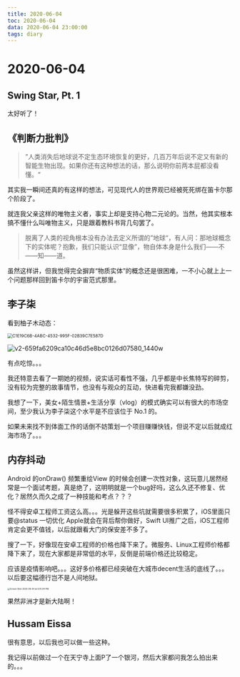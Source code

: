 ```yaml
---
title: 2020-06-04
toc: 2020-06-04
data: 2020-06-04 23:00:00
tags: diary
---
```



# 2020-06-04

## Swing Star, Pt. 1

太好听了！

## 《判断力批判》

> ”人类消失后地球说不定生态环境恢复的更好，几百万年后说不定又有新的智能生物出现。如果你还有这种想法的话，那么说明你前两本屁都没看懂。“



其实我一瞬间还真的有这样的想法，可见现代人的世界观已经被死死绑在笛卡尔那个阶段了。

就连我父亲这样的唯物主义者，事实上却是支持心物二元论的。当然，他其实根本搞不懂什么叫唯物主义，只是跟着教科书背几句罢了。

> 脱离了人类的视角根本没有办法去定义所谓的”地球“，有人问：那地球概念下的实体呢？抱歉，我们只能认识“显像”，物自体本身是什么我们——不——知——道。



虽然这样讲，但我觉得完全摒弃“物质实体”的概念还是很困难，一不小心就上上一个问题那样回到笛卡尔的宇宙范式那里。

## 李子柒

看到柚子木动态：

<img src="https://tva1.sinaimg.cn/large/007S8ZIlgy1gfg90v5hrsj30ss0j27la.jpg" alt="C1E19C6B-4ABC-4532-995F-02B39C7E587D" style="zoom: 67%;" />

![v2-659fa6209ca10c46d5e8bc0126d07580_1440w](https://tva1.sinaimg.cn/large/007S8ZIlgy1gfg8yzrat4j30hs06dgly.jpg)

有点吃惊。。。

我还特意去看了一期她的视频，说实话可看性不强，几乎都是中长焦特写的碎剪，没有较为完整的故事情节，也没有与观众的互动，快进看完我都嫌没劲。

我想了一下，美女+陌生情景+生活分享（vlog）的模式确实可以有很大的市场空间，至少我认为李子柒这个水平是不应该位于 No.1 的。

如果未来找不到体面工作的话倒不妨策划一个项目赚赚快钱，但说不定以后就成红海市场了。。。

## 内存抖动

Android 的onDraw() 频繁重绘View 的时候会创建一次性对象，这玩意儿居然经常是一个面试考题，真是绝了，这明明就是一个bug好吗，这么久还不修复、优化？居然久而久之成了一种技能和考点？？？

怪不得安卓工程师工资这么高。。。光是躲开这些坑就需要很多积累了，iOS里面只要@status 一切优化 Apple就会在背后帮你做好，Swift UI推广之后，iOS工程师肯定会更不值钱，以后就跟看大门的保安差不多了。

搜了一下，好像现在安卓工程师的价格也降下来了。微服务、Linux工程师价格都降下来了，现在大家都是非常低的水平，反倒是前端价格还比较稳定。

应该是疫情影响吧。。。这好多价格都已经突破在大城市decent生活的底线了。。。以后要这幅德行岂不是人间地狱。

<img src="https://tva1.sinaimg.cn/large/007S8ZIlgy1gfgezgr7ubj31g00hoq5d.jpg" alt="Screen Shot 2020-06-04 at 6.05.04 PM" style="zoom:33%;" />

果然非洲才是新大陆啊！

## Hussam Eissa

很有意思，以后我也可以做一些这种。

我记得以前做过一个在天宁寺上面P了一个银河，然后大家都问我怎么拍出来的。。。

